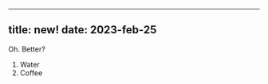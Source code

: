 -------------------
title: new!
date:  2023-feb-25
-------------------

Oh. Better?

1. Water
2. Coffee



